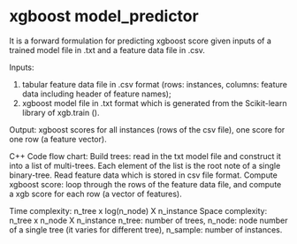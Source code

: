 # xgboost model_predictor

It is a forward formulation for predicting xgboost score given inputs of a trained model file in .txt and a feature data file in .csv. 

Inputs: 
  1) tabular feature data file in .csv format (rows: instances, columns: feature data including header of feature names);
  2) xgboost model file in .txt format which is generated from the Scikit-learn library of xgb.train ().
  
Output:
xgboost scores for all instances (rows of the csv file), one score for one row (a feature vector).

C++ Code flow chart:
Build trees: read in the txt model file and construct it into a list of multi-trees. Each element of the list is the root note of a single binary-tree.
Read feature data which is stored in csv file format.
Compute xgboost score: loop through the rows of the feature data file, and compute a xgb score for each row (a vector of features).

Time complexity: n_tree x log(n_node) X n_instance
Space complexity: n_tree x n_node X n_instance
n_tree: number of trees, n_node: node number of a single tree (it varies for different tree), n_sample: number of instances.

